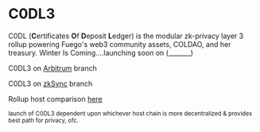 # C0DL3

C0DL (**C**ertificates **O**f **D**eposit **L**edger) is the modular zk-privacy layer 3 rollup powering Fuego's web3 community assets, COLDAO, and her treasury. Winter Is Coming....launching soon on (_______) 

C0DL3 on [Arbitrum](https://github.com/colinritman/C0DL3) branch

C0DL3 on [zkSync](https://github.com/ColinRitman/C0DL3/tree/zksync) branch

Rollup host comparison [here](https://github.com/ColinRitman/C0DL3/blob/zksync/MODEL_COMPARISON.md)

<sup>launch of C0DL3 dependent upon whichever host chain is more decentralized & provides best path for privacy, ofc.</sup>



